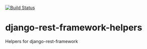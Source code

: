 [![Build Status](https://travis-ci.org/Apkawa/django-rest-framework-helpers.svg?branch=master)](https://travis-ci.org/Apkawa/django-rest-framework-helpers)

# django-rest-framework-helpers
Helpers for django-rest-framework 
